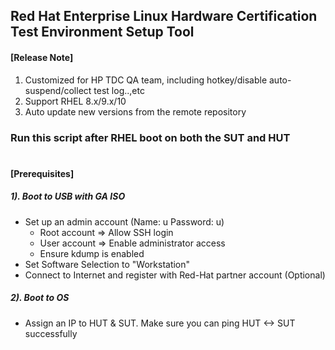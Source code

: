 ## Red Hat Enterprise Linux Hardware Certification Test Environment Setup Tool

#### [Release Note]
1.	Customized for HP TDC QA team, including hotkey/disable auto-suspend/collect test log..,etc
2.	Support RHEL 8.x/9.x/10
3.	Auto update new versions from the remote repository


### Run this script after RHEL boot on both the SUT and HUT
#
#### [Prerequisites]
##### 1).  Boot to USB with GA ISO
+ Set up an admin account (Name: u  Password: u)
  +  Root account => Allow SSH login
  +  User account => Enable administrator access
  +  Ensure kdump is enabled
+ Set Software Selection to "Workstation"
+ Connect to Internet and register with Red-Hat partner account (Optional)
#####  2).  Boot to OS 
+ Assign an IP to HUT & SUT. Make sure you can ping HUT <-> SUT successfully
